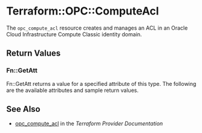 # Terraform::OPC::ComputeAcl

The ``opc_compute_acl`` resource creates and manages an ACL in an Oracle Cloud Infrastructure Compute Classic identity domain.

## Return Values

### Fn::GetAtt

Fn::GetAtt returns a value for a specified attribute of this type. The following are the available attributes and sample return values.

## See Also

* [opc_compute_acl](https://www.terraform.io/docs/providers/opc/r/compute_acl.html) in the _Terraform Provider Documentation_